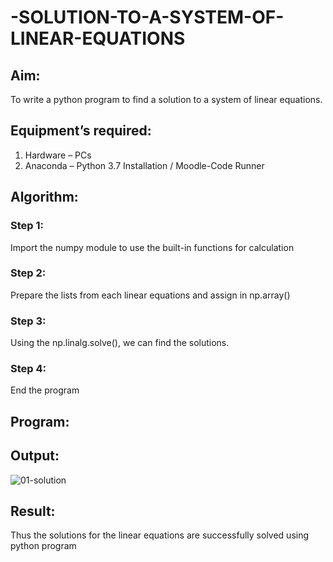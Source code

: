 # -SOLUTION-TO-A-SYSTEM-OF-LINEAR-EQUATIONS
## Aim:
To write a python program to find a solution to a system of linear equations.
## Equipment’s required:
1. 	Hardware – PCs
2. 	Anaconda – Python 3.7 Installation / Moodle-Code Runner
## Algorithm:
### Step 1: 
Import the numpy module to use the built-in functions for calculation
### Step 2: 
Prepare the lists from each linear equations and assign in np.array()
### Step 3: 
Using the np.linalg.solve(), we can find the solutions.
### Step 4: 
End the program
## Program:

## Output:
![01-solution](https://github.com/SwaminathanV23000747/-SOLUTION-TO-A-SYSTEM-OF-LINEAR-EQUATIONS/assets/148931113/14b40ec5-cab4-4b77-a7ce-94f9ab11c18c)

## Result: 
Thus the solutions for the linear equations are successfully solved using python program

